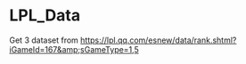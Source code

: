 # LPL_Data
Get 3 dataset from https://lpl.qq.com/esnew/data/rank.shtml?iGameId=167&amp;sGameType=1,5
